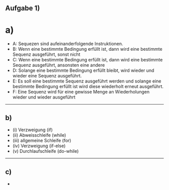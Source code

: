## Aufgabe 1)
# a)
- A: Sequezen sind aufeinanderfolgende Instruktionen.
- B: Wenn eine bestimmte Bedingung erfüllt ist, dann wird eine bestimmte Sequenz ausgeführt, sonst nicht
- C: Wenn eine bestimmte Bedingung erfüllt ist, dann wird eine bestimmte Sequenz ausgeführt, ansonsten eine andere
- D: Solange eine bestimmte Bedingung erfüllt bleibt, wird wieder und wieder eine Sequenz ausgeführt.
- E: Es soll eine bestimmte Sequenz ausgeführt werden und solange eine bestimmte Bedingung erfüllt ist wird diese wiederholt erneut ausgeführt.
- F: Eine Sequenz wird für eine gewisse Menge an Wiederholungen wieder und wieder ausgeführt

---

## b)

- (i)  Verzweigung (if)
- (ii) Abweisschleife (while)
- (iii) allgemeine Schleife  (for)
- (iv) Verzweigung (if-else)
- (v) Durchlaufschleife (do-while)

---

## c)

- 
